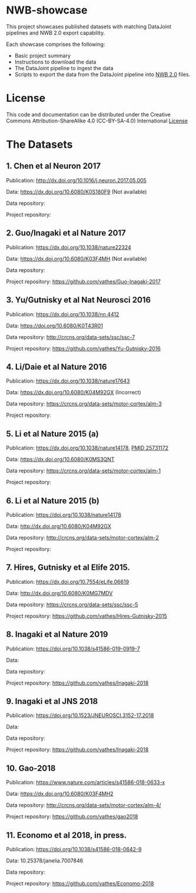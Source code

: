 # NWB-showcase

This project showcases published datasets with matching DataJoint pipelines and NWB 2.0 export capability.

Each showcase comprises the following:

* Basic project summary
* Instructions to download the data
* The DataJoint pipeline to ingest the data
* Scripts to export the data from the DataJoint pipeline into [NWB 2.0](https://www.nwb.org/2017/11/11/nwb-2-0-beta-released/) files.

# License
This code and documentation can be distributed under the Creative Commons Attribution-ShareAlike 4.0 (CC-BY-SA-4.0) International [License](LICENSE.md)

# The Datasets

## 1. Chen et al Neuron 2017

Publication: http://dx.doi.org/10.1016/j.neuron.2017.05.005

Data: https://dx.doi.org/10.6080/K0S180F9 (Not available)

Data repository:

Project repository: 

## 2. Guo/Inagaki et al Nature 2017

Publication: https://dx.doi.org/10.1038/nature22324

Data: https://dx.doi.org/10.6080/K03F4MH (Not available)

Data repository: 

Project repository: https://github.com/vathes/Guo-Inagaki-2017

## 3. Yu/Gutnisky et al Nat Neurosci 2016

Publication: https://dx.doi.org/10.1038/nn.4412

Data: https://doi.org/10.6080/K0T43R01 

Data repository: http://crcns.org/data-sets/ssc/ssc-7

Project repository: https://github.com/vathes/Yu-Gutnisky-2016

## 4. Li/Daie et al Nature 2016

Publication: https://dx.doi.org/10.1038/nature17643 

Data: https://dx.doi.org/10.6080/K04M92GX (Incorrect)

Data repository: https://crcns.org/data-sets/motor-cortex/alm-3

Project repository: 

## 5. Li et al Nature 2015 (a)

Publication:  https://dx.doi.org/10.1038/nature14178, [PMID 25731172](https://www.ncbi.nlm.nih.gov/pubmed/25731172)

Data: https://dx.doi.org/10.6080/K0MS3QNT

Data repository: https://crcns.org/data-sets/motor-cortex/alm-1

Project repository: 

## 6. Li et al Nature 2015 (b)

Publication: https://doi.org/10.1038/nature14178

Data: http://dx.doi.org/10.6080/K04M92GX

Data repository: http://crcns.org/data-sets/motor-cortex/alm-2

Project repository: 

## 7. Hires, Gutnisky et al Elife 2015.

Publication: https://dx.doi.org/10.7554/eLife.06619

Data: http://dx.doi.org/10.6080/K0MG7MDV

Data repository: https://crcns.org/data-sets/ssc/ssc-5

Project repository: https://github.com/vathes/Hires-Gutnisky-2015

## 8. Inagaki et al Nature 2019

Publication: https://doi.org/10.1038/s41586-019-0919-7

Data:

Data repository:

Project repository: https://github.com/vathes/Inagaki-2018

## 9. Inagaki et al JNS 2018 

Publication: https://doi.org/10.1523/JNEUROSCI.3152-17.2018

Data:

Data repository:

Project repository: https://github.com/vathes/Inagaki-2018

## 10. Gao-2018 

Publication: https://www.nature.com/articles/s41586-018-0633-x

Data: https://dx.doi.org/10.6080/K03F4MH2

Data repository: http://crcns.org/data-sets/motor-cortex/alm-4/

Project repository: https://github.com/vathes/gao2018

## 11. Economo et al 2018, in press. 

Publication: https://doi.org/10.1038/s41586-018-0642-9

Data: 10.25378/janelia.7007846

Data repository: 

Project repository: https://github.com/vathes/Economo-2018


